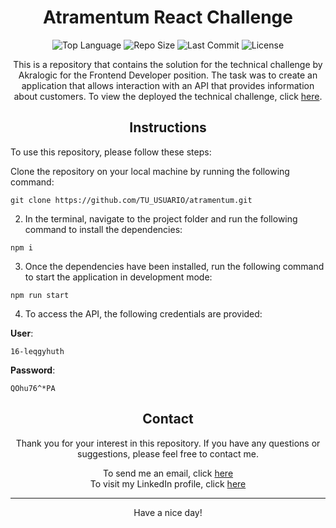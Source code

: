 <!--- Header --->
<h1 align="center">Atramentum React Challenge</h1>
<p align="center">
  <img src="https://img.shields.io/github/languages/top/juangro27/atramentum?color=%2361DAFB" alt="Top Language">
  <img src="https://img.shields.io/github/repo-size/juangro27/atramentum?color=%2361DAFB" alt="Repo Size">
  <img src="https://img.shields.io/github/last-commit/juangro27/atramentum?color=%2361DAFB" alt="Last Commit">
  <img src="https://img.shields.io/github/license/juangro27/atramentum?color=%2361DAFB" alt="License">
</p>
<!--- Description --->
<p align="center">
  This is a repository that contains the solution for the technical challenge by Akralogic for the Frontend Developer position. The task was to create an application that allows interaction with an API that provides information about customers.
  To view the deployed the technical challenge, click <a href="https://atramentum.vercel.app/">here</a>.
</div>
</p>
<!--- Instructions --->
<h2 align="center">Instructions</h2>
<p>To use this repository, please follow these steps:</p>
Clone the repository on your local machine by running the following command:

```
git clone https://github.com/TU_USUARIO/atramentum.git
```

2. In the terminal, navigate to the project folder and run the following command to install the dependencies:

```
npm i
```

3. Once the dependencies have been installed, run the following command to start the application in development mode:

```
npm run start
```

4. To access the API, the following credentials are provided:

**User**: 
```
16-leqgyhuth
```
**Password**: 
```
QOhu76^*PA
```


<!--- Contact --->
<h2 align="center">Contact</h2>
<p align="center">Thank you for your interest in this repository. If you have any questions or suggestions, please feel free to contact me.</p>
<!--- Links --->
<div align="center">
  To send me an email, click <a href='mailto:juangro2711@gmail.com'>here</a>
  <br>
  To visit my LinkedIn profile, click <a href='https://www.linkedin.com/in/juangro27/'>here</a>
  <hr>
  
</div>
<!--- Footer --->
<p align="center">Have a nice day!</p>
